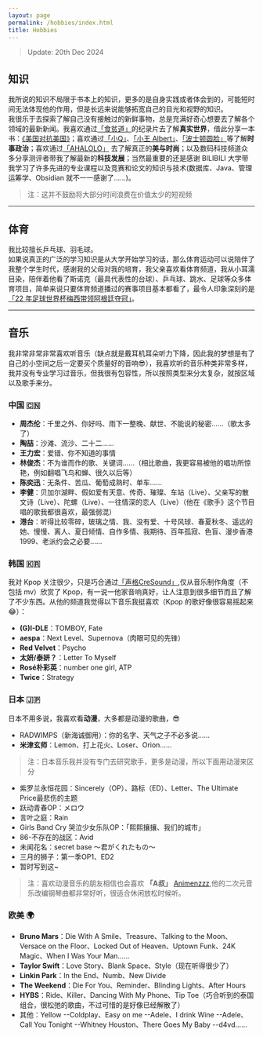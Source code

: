 ```yaml
---
layout: page
permalink: /hobbies/index.html
title: Hobbies
---
```

> Update: 20th Dec 2024

## 知识
我所说的知识不局限于书本上的知识，更多的是自身实践或者体会到的，可能短时间无法体现他的作用，但是长远来说能够拓宽自己的目光和视野的知识。
<br>我很乐于去探索了解自己没有接触过的新鲜事物，总是充满好奇心想要去了解各个领域的最新新闻。我喜欢通过[「食贫道」](https://space.bilibili.com/39627524/?spm_id_from=333.999.0.0)的纪录片去了解**真实世界**，借此分享一本书：[《美国对抗美国》](https://liushooter.github.io/UsaVsUsa/)；喜欢通过[「小Q」](https://space.bilibili.com/546189/?spm_id_from=333.999.0.0)、[「小王 Albert」](https://space.bilibili.com/1140672573?spm_id_from=333.337.0.0)、[「波士顿圆脸」](https://space.bilibili.com/346563107?spm_id_from=333.337.0.0)等了解**时事政治**；喜欢通过[「AHALOLO」](https://space.bilibili.com/353368172?spm_id_from=333.337.0.0) 去了解真正的**美与时尚**；以及数码科技频道众多分享测评者带我了解最新的**科技发展**；当然最重要的还是感谢 BILIBILI 大学带我学习了许多先进的专业课程以及竞赛和论文的知识与技术(数据库、Java、管理运筹学、Obsidian 就不一一感谢了……)。
>注：这并不鼓励将大部分时间浪费在价值太少的短视频

---
## 体育
我比较擅长乒乓球、羽毛球。
<br>如果说真正的广泛的学习知识是从大学开始学习的话，那么体育运动可以说陪伴了我整个学生时代，感谢我的父母对我的培育，我父亲喜欢看体育频道，我从小耳濡目染，陪伴着他看了斯诺克（最具代表性的台球）、乒乓球、跳水、足球等众多体育项目，简单来说只要体育频道播过的赛事项目基本都看了，最令人印象深刻的是 [「22 年足球世界杯梅西带领阿根廷夺冠」](Messi.md)。

---
## 音乐

我非常非常非常喜欢听音乐（缺点就是戴耳机耳朵听力下降，因此我的梦想是有了自己的小空间之后一定要买个质量好的音响😎），我喜欢听的音乐种类非常多样，我并没有专业学习过音乐，但我很有包容性，所以按照类型来分太复杂，就按区域以及歌手来分。

### **中国 🇨🇳**
- **周杰伦**：千里之外、你好吗、雨下一整晚、献世、不能说的秘密……（歌太多了）
- **陶喆**：沙滩、流沙、二十二……
- **王力宏**：爱错、你不知道的事情
- **林俊杰**：不为谁而作的歌、关键词……（相比歌曲，我更容易被他的唱功所惊艳，例如翻唱飞鸟和蝉、很久以后等）
- **陈奕迅**：无条件、苦瓜、葡萄成熟时、单车……
- **李健**：贝加尔湖畔、假如爱有天意、传奇、璀璨、车站（Live）、父亲写的散文诗（Live）、陀螺（Live）、一往情深的恋人（Live）（他在《歌手》这个节目唱的歌我都很喜欢，最强弱混）
- **港台**：听得比较零碎，玻璃之情、我、没有爱、十号风球、春夏秋冬、遥远的她、慢慢、离人、夏日倾情、自作多情、我期待、百年孤寂、色盲、漫步香港 1999、老派约会之必要……

### **韩国 🇰🇷**
我对 Kpop 关注很少，只是巧合通过[「声格CreSound」](https://space.bilibili.com/3546744788879784?spm_id_from=333.337.0.0),仅从音乐制作角度（不包括 mv）欣赏了 Kpop，有一说一他家音响真好，让人注意到很多细节而且了解了不少东西。从他的频道我觉得以下音乐我挺喜欢（Kpop 的歌好像很容易摇起来😂）：
- **(G)I-DLE**：TOMBOY, Fate
- **aespa**：Next Level、Supernova（肉眼可见的先锋）
- **Red Velvet**：Psycho
- **太妍/泰妍？**：Letter To Myself
- **Rosé朴彩英**：number one girl, ATP
- **Twice**：Strategy

### **日本 🇯🇵**
日本不用多说，我喜欢看**动漫**，大多都是动漫的歌曲，😎
- RADWIMPS（新海诚御用）：你的名字、天气之子不必多说……
- **米津玄师**：Lemon、打上花火、Loser、Orion……

>注：日本音乐我并没有专门去研究歌手，更多是动漫，所以下面用动漫来区分

- 紫罗兰永恒花园：Sincerely（OP）、路标（ED）、Letter、The Ultimate Price最悲伤的主题
- 跃动青春OP：メロウ
- 言叶之庭：Rain
- Girls Band Cry 哭泣少女乐队OP：「熙熙攘攘、我们的城市」
- 86-不存在的战区：Avid
- 未闻花名：secret base ～君がくれたもの～
- 三月的狮子：第一季OP1、ED2
- 暂时写到这~

> 注：喜欢动漫音乐的朋友相信也会喜欢 **「A叔」** [Animenzzz](https://space.bilibili.com/6075139),他的二次元音乐改编钢琴曲都非常好听，很适合休闲放松时候听。

### **欧美 🌍**
- **Bruno Mars**：Die With A Smile、Treasure、Talking to the Moon、Versace on the Floor、Locked Out of Heaven、Uptown Funk、24K Magic、When I Was Your Man……
- **Taylor Swift**：Love Story、Blank Space、Style（现在听得很少了）
- **Linkin Park**：In the End、Numb、New Divide
- **The Weekend**：Die For You、Reminder、Blinding Lights、After Hours
- **HYBS**：Ride、Killer、Dancing With My Phone、Tip Toe（巧合听到的泰国组合，很松弛的歌曲，不过可惜的是好像已经解散了）
- 其他：Yellow --Coldplay、Easy on me --Adele、I drink Wine --Adele、Call You Tonight --Whitney Houston、There Goes My Baby --d4vd……





